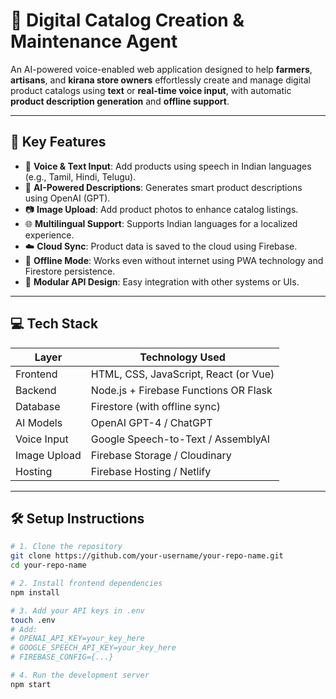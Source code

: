 # 🛒 Digital Catalog Creation & Maintenance Agent

An AI-powered voice-enabled web application designed to help **farmers**, **artisans**, and **kirana store owners** effortlessly create and manage digital product catalogs using **text** or **real-time voice input**, with automatic **product description generation** and **offline support**.

---

## 🌟 Key Features

- 🎤 **Voice & Text Input**: Add products using speech in Indian languages (e.g., Tamil, Hindi, Telugu).
- 🧠 **AI-Powered Descriptions**: Generates smart product descriptions using OpenAI (GPT).
- 📷 **Image Upload**: Add product photos to enhance catalog listings.
- 🌐 **Multilingual Support**: Supports Indian languages for a localized experience.
- ☁️ **Cloud Sync**: Product data is saved to the cloud using Firebase.
- 🔌 **Offline Mode**: Works even without internet using PWA technology and Firestore persistence.
- 🧩 **Modular API Design**: Easy integration with other systems or UIs.

---

## 💻 Tech Stack

| Layer       | Technology Used                          |
|-------------|-------------------------------------------|
| Frontend    | HTML, CSS, JavaScript, React (or Vue)     |
| Backend     | Node.js + Firebase Functions OR Flask     |
| Database    | Firestore (with offline sync)             |
| AI Models   | OpenAI GPT-4 / ChatGPT                    |
| Voice Input | Google Speech-to-Text / AssemblyAI        |
| Image Upload| Firebase Storage / Cloudinary             |
| Hosting     | Firebase Hosting / Netlify                |

---

## 🛠️ Setup Instructions

```bash
# 1. Clone the repository
git clone https://github.com/your-username/your-repo-name.git
cd your-repo-name

# 2. Install frontend dependencies
npm install

# 3. Add your API keys in .env
touch .env
# Add:
# OPENAI_API_KEY=your_key_here
# GOOGLE_SPEECH_API_KEY=your_key_here
# FIREBASE_CONFIG={...}

# 4. Run the development server
npm start
